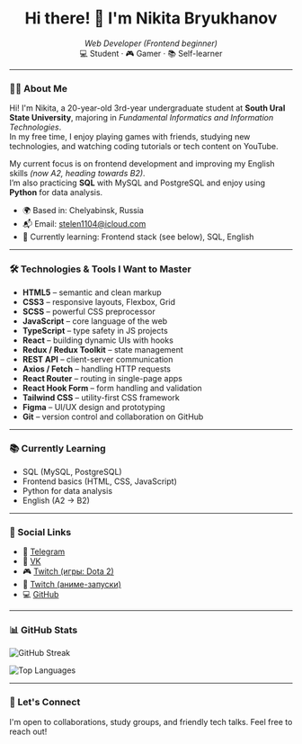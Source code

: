 <h1 align="center">Hi there! 👋 I'm Nikita Bryukhanov</h1>

<p align="center">
  <em>Web Developer (Frontend beginner)</em> <br>
  💻 Student · 🎮 Gamer · 📚 Self-learner
</p>

---

### 👨‍🎓 About Me

Hi! I'm Nikita, a 20-year-old 3rd-year undergraduate student at **South Ural State University**, majoring in *Fundamental Informatics and Information Technologies*.  
In my free time, I enjoy playing games with friends, studying new technologies, and watching coding tutorials or tech content on YouTube.

My current focus is on frontend development and improving my English skills *(now A2, heading towards B2)*.  
I’m also practicing **SQL** with MySQL and PostgreSQL and enjoy using **Python** for data analysis.

- 🌍 Based in: Chelyabinsk, Russia  
- 📬 Email: [stelen1104@icloud.com](mailto:stelen1104@icloud.com)  
- 🧠 Currently learning: Frontend stack (see below), SQL, English

---

### 🛠️ Technologies & Tools I Want to Master

- **HTML5** – semantic and clean markup  
- **CSS3** – responsive layouts, Flexbox, Grid  
- **SCSS** – powerful CSS preprocessor  
- **JavaScript** – core language of the web  
- **TypeScript** – type safety in JS projects  
- **React** – building dynamic UIs with hooks  
- **Redux / Redux Toolkit** – state management  
- **REST API** – client-server communication  
- **Axios / Fetch** – handling HTTP requests  
- **React Router** – routing in single-page apps  
- **React Hook Form** – form handling and validation  
- **Tailwind CSS** – utility-first CSS framework  
- **Figma** – UI/UX design and prototyping  
- **Git** – version control and collaboration on GitHub  

---

### 📚 Currently Learning

- SQL (MySQL, PostgreSQL)
- Frontend basics (HTML, CSS, JavaScript)
- Python for data analysis
- English (A2 → B2)

---

### 🔗 Social Links

- 💬 [Telegram](https://t.me/nikitabryuhanov)
- 📘 [VK](https://vk.com/lerrooii)
- 🎮 [Twitch (игры: Dota 2)](https://www.twitch.tv/stelen11)
- 🎥 [Twitch (аниме-запуски)](https://www.twitch.tv/stelen_zone)
- 💻 [GitHub](https://github.com/stelen1104)

---

### 📊 GitHub Stats

<p>
  <img src="https://github-readme-streak-stats.herokuapp.com/?user=stelen1104&theme=tokyonight&hide_border=true" alt="GitHub Streak" />
</p>

<p>
  <img src="https://github-readme-stats.vercel.app/api/top-langs/?username=stelen1104&layout=compact&theme=tokyonight&hide_border=true" alt="Top Languages" />
</p>

---

### 🚀 Let's Connect

I'm open to collaborations, study groups, and friendly tech talks. Feel free to reach out!

